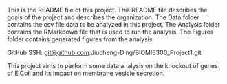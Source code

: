 This is the README file of this project. 
This README file describes the goals of the project and describes the 
organization. 
The Data folder contains the csv file data to be analyzed in this project.
The Analysis folder contains the RMarkdown file that is used to run the 
analysis.
The Figures folder contains generated figures from the analysis.

GitHub SSH:
git@github.com:Jiucheng-Ding/BIOMI6300_Project1.git


This project aims to perform some data analysis on the knockout of genes 
of E.Coli and its impact on membrane vesicle secretion.

